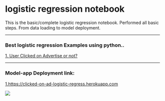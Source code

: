 # logistic regression notebook
 This is the basic/complete logistic regression notebook. Performed all basic steps. From data loading to model deployment.
 ***
### Best logistic regression Examples using python..

<a href="https://github.com/ShrikantUppin/2_logistic-regression-notebook/blob/main/clicked%20on%20Ad%20.ipynb/" target="_blank">1. User Clicked on Advertise or not?</a>
***
### Model-app Deployment link:

<a href="https://clicked-on-ad-logistic-regress.herokuapp.com/" target="_blank">1.https://clicked-on-ad-logistic-regress.herokuapp.com</a>

![](https://github.com/ShrikantUppin/Logistic-Regression-Complete-Notebook/blob/main/streamlit.png?raw=true)

